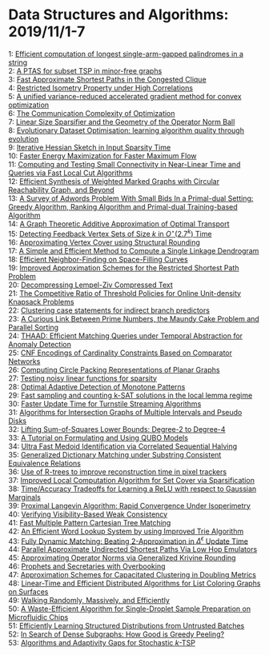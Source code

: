 # Data Structures and Algorithms: 2019/11/1-7  
1: [Efficient computation of longest single-arm-gapped palindromes in a  string](https://doi.org/10.48550/arXiv.1609.03000)  
2: [A PTAS for subset TSP in minor-free graphs](https://doi.org/10.48550/arXiv.1804.01588)  
3: [Fast Approximate Shortest Paths in the Congested Clique](https://doi.org/10.48550/arXiv.1903.05956)  
4: [Restricted Isometry Property under High Correlations](https://doi.org/10.48550/arXiv.1904.05510)  
5: [A unified variance-reduced accelerated gradient method for convex  optimization](https://doi.org/10.48550/arXiv.1905.12412)  
6: [The Communication Complexity of Optimization](https://doi.org/10.48550/arXiv.1906.05832)  
7: [Linear Size Sparsifier and the Geometry of the Operator Norm Ball](https://doi.org/10.48550/arXiv.1907.02145)  
8: [Evolutionary Dataset Optimisation: learning algorithm quality through  evolution](https://doi.org/10.48550/arXiv.1907.13508)  
9: [Iterative Hessian Sketch in Input Sparsity Time](https://doi.org/10.48550/arXiv.1910.14166)  
10: [Faster Energy Maximization for Faster Maximum Flow](https://doi.org/10.48550/arXiv.1910.14276)  
11: [Computing and Testing Small Connectivity in Near-Linear Time and Queries  via Fast Local Cut Algorithms](https://doi.org/10.48550/arXiv.1910.14344)  
12: [Efficient Synthesis of Weighted Marked Graphs with Circular Reachability  Graph, and Beyond](https://doi.org/10.48550/arXiv.1910.14387)  
13: [A Survey of Adwords Problem With Small Bids In a Primal-dual Setting:  Greedy Algorithm, Ranking Algorithm and Primal-dual Training-based Algorithm](https://doi.org/10.48550/arXiv.1910.14610)  
14: [A Graph Theoretic Additive Approximation of Optimal Transport](https://doi.org/10.48550/arXiv.1905.11830)  
15: [Detecting Feedback Vertex Sets of Size $k$ in $O^\star(2.7^k)$ Time](https://doi.org/10.48550/arXiv.1906.12298)  
16: [Approximating Vertex Cover using Structural Rounding](https://doi.org/10.48550/arXiv.1909.04611)  
17: [A Simple and Efficient Method to Compute a Single Linkage Dendrogram](https://doi.org/10.48550/arXiv.1911.00223)  
18: [Efficient Neighbor-Finding on Space-Filling Curves](https://doi.org/10.48550/arXiv.1710.06384)  
19: [Improved Approximation Schemes for the Restricted Shortest Path Problem](https://doi.org/10.48550/arXiv.1711.00284)  
20: [Decompressing Lempel-Ziv Compressed Text](https://doi.org/10.48550/arXiv.1802.10347)  
21: [The Competitive Ratio of Threshold Policies for Online Unit-density  Knapsack Problems](https://doi.org/10.48550/arXiv.1907.08735)  
22: [Clustering case statements for indirect branch predictors](https://doi.org/10.48550/arXiv.1910.02351)  
23: [A Curious Link Between Prime Numbers, the Maundy Cake Problem and  Parallel Sorting](https://doi.org/10.48550/arXiv.1910.11749)  
24: [THAAD: Efficient Matching Queries under Temporal Abstraction for Anomaly  Detection](https://doi.org/10.48550/arXiv.1911.00336)  
25: [CNF Encodings of Cardinality Constraints Based on Comparator Networks](https://doi.org/10.48550/arXiv.1911.00586)  
26: [Computing Circle Packing Representations of Planar Graphs](https://doi.org/10.48550/arXiv.1911.00612)  
27: [Testing noisy linear functions for sparsity](https://doi.org/10.48550/arXiv.1911.00911)  
28: [Optimal Adaptive Detection of Monotone Patterns](https://doi.org/10.48550/arXiv.1911.01169)  
29: [Fast sampling and counting k-SAT solutions in the local lemma regime](https://doi.org/10.48550/arXiv.1911.01319)  
30: [Faster Update Time for Turnstile Streaming Algorithms](https://doi.org/10.48550/arXiv.1911.01351)  
31: [Algorithms for Intersection Graphs of Multiple Intervals and Pseudo  Disks](https://doi.org/10.48550/arXiv.1911.01374)  
32: [Lifting Sum-of-Squares Lower Bounds: Degree-$2$ to Degree-$4$](https://doi.org/10.48550/arXiv.1911.01411)  
33: [A Tutorial on Formulating and Using QUBO Models](https://doi.org/10.48550/arXiv.1811.11538)  
34: [Ultra Fast Medoid Identification via Correlated Sequential Halving](https://doi.org/10.48550/arXiv.1906.04356)  
35: [Generalized Dictionary Matching under Substring Consistent Equivalence  Relations](https://doi.org/10.48550/arXiv.1909.07538)  
36: [Use of R-trees to improve reconstruction time in pixel trackers](https://doi.org/10.48550/arXiv.1910.14105)  
37: [Improved Local Computation Algorithm for Set Cover via Sparsification](https://doi.org/10.48550/arXiv.1910.14154)  
38: [Time/Accuracy Tradeoffs for Learning a ReLU with respect to Gaussian  Marginals](https://doi.org/10.48550/arXiv.1911.01462)  
39: [Proximal Langevin Algorithm: Rapid Convergence Under Isoperimetry](https://doi.org/10.48550/arXiv.1911.01469)  
40: [Verifying Visibility-Based Weak Consistency](https://doi.org/10.48550/arXiv.1911.01508)  
41: [Fast Multiple Pattern Cartesian Tree Matching](https://doi.org/10.48550/arXiv.1911.01644)  
42: [An Efficient Word Lookup System by using Improved Trie Algorithm](https://doi.org/10.48550/arXiv.1911.01763)  
43: [Fully Dynamic Matching: Beating 2-Approximation in $\Delta^\epsilon$  Update Time](https://doi.org/10.48550/arXiv.1911.01839)  
44: [Parallel Approximate Undirected Shortest Paths Via Low Hop Emulators](https://doi.org/10.48550/arXiv.1911.01956)  
45: [Approximating Operator Norms via Generalized Krivine Rounding](https://doi.org/10.48550/arXiv.1804.03644)  
46: [Prophets and Secretaries with Overbooking](https://doi.org/10.48550/arXiv.1805.05094)  
47: [Approximation Schemes for Capacitated Clustering in Doubling Metrics](https://doi.org/10.48550/arXiv.1812.07721)  
48: [Linear-Time and Efficient Distributed Algorithms for List Coloring  Graphs on Surfaces](https://doi.org/10.48550/arXiv.1904.03723)  
49: [Walking Randomly, Massively, and Efficiently](https://doi.org/10.48550/arXiv.1907.05391)  
50: [A Waste-Efficient Algorithm for Single-Droplet Sample Preparation on  Microfluidic Chips](https://doi.org/10.48550/arXiv.1908.09618)  
51: [Efficiently Learning Structured Distributions from Untrusted Batches](https://doi.org/10.48550/arXiv.1911.02035)  
52: [In Search of Dense Subgraphs: How Good is Greedy Peeling?](https://doi.org/10.48550/arXiv.1911.02356)  
53: [Algorithms and Adaptivity Gaps for Stochastic $k$-TSP](https://doi.org/10.48550/arXiv.1911.02506)  